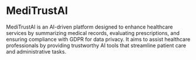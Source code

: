 # MediTrustAI
MediTrustAI is an AI-driven platform designed to enhance healthcare services by summarizing medical records, evaluating prescriptions, and ensuring compliance with GDPR for data privacy. It aims to assist healthcare professionals by providing trustworthy AI tools that streamline patient care and administrative tasks.

